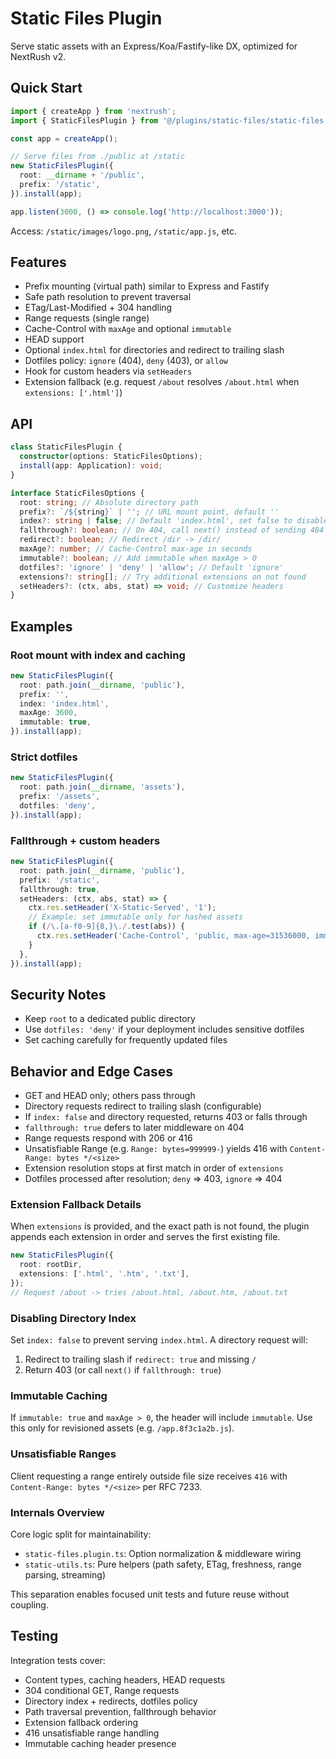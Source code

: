 # Static Files Plugin

Serve static assets with an Express/Koa/Fastify-like DX, optimized for NextRush v2.

## Quick Start

```ts
import { createApp } from 'nextrush';
import { StaticFilesPlugin } from '@/plugins/static-files/static-files.plugin';

const app = createApp();

// Serve files from ./public at /static
new StaticFilesPlugin({
  root: __dirname + '/public',
  prefix: '/static',
}).install(app);

app.listen(3000, () => console.log('http://localhost:3000'));
```

Access: `/static/images/logo.png`, `/static/app.js`, etc.

## Features

- Prefix mounting (virtual path) similar to Express and Fastify
- Safe path resolution to prevent traversal
- ETag/Last-Modified + 304 handling
- Range requests (single range)
- Cache-Control with `maxAge` and optional `immutable`
- HEAD support
- Optional `index.html` for directories and redirect to trailing slash
- Dotfiles policy: `ignore` (404), `deny` (403), or `allow`
- Hook for custom headers via `setHeaders`
- Extension fallback (e.g. request `/about` resolves `/about.html` when `extensions: ['.html']`)

## API

```ts
class StaticFilesPlugin {
  constructor(options: StaticFilesOptions);
  install(app: Application): void;
}

interface StaticFilesOptions {
  root: string; // Absolute directory path
  prefix?: `/${string}` | ''; // URL mount point, default ''
  index?: string | false; // Default 'index.html', set false to disable
  fallthrough?: boolean; // On 404, call next() instead of sending 404
  redirect?: boolean; // Redirect /dir -> /dir/
  maxAge?: number; // Cache-Control max-age in seconds
  immutable?: boolean; // Add immutable when maxAge > 0
  dotfiles?: 'ignore' | 'deny' | 'allow'; // Default 'ignore'
  extensions?: string[]; // Try additional extensions on not found
  setHeaders?: (ctx, abs, stat) => void; // Customize headers
}
```

## Examples

### Root mount with index and caching

```ts
new StaticFilesPlugin({
  root: path.join(__dirname, 'public'),
  prefix: '',
  index: 'index.html',
  maxAge: 3600,
  immutable: true,
}).install(app);
```

### Strict dotfiles

```ts
new StaticFilesPlugin({
  root: path.join(__dirname, 'assets'),
  prefix: '/assets',
  dotfiles: 'deny',
}).install(app);
```

### Fallthrough + custom headers

```ts
new StaticFilesPlugin({
  root: path.join(__dirname, 'public'),
  prefix: '/static',
  fallthrough: true,
  setHeaders: (ctx, abs, stat) => {
    ctx.res.setHeader('X-Static-Served', '1');
    // Example: set immutable only for hashed assets
    if (/\.[a-f0-9]{8,}\./.test(abs)) {
      ctx.res.setHeader('Cache-Control', 'public, max-age=31536000, immutable');
    }
  },
}).install(app);
```

## Security Notes

- Keep `root` to a dedicated public directory
- Use `dotfiles: 'deny'` if your deployment includes sensitive dotfiles
- Set caching carefully for frequently updated files

## Behavior and Edge Cases

- GET and HEAD only; others pass through
- Directory requests redirect to trailing slash (configurable)
- If `index: false` and directory requested, returns 403 or falls through
- `fallthrough: true` defers to later middleware on 404
- Range requests respond with 206 or 416
- Unsatisfiable Range (e.g. `Range: bytes=999999-`) yields 416 with `Content-Range: bytes */<size>`
- Extension resolution stops at first match in order of `extensions`
- Dotfiles processed after resolution; `deny` => 403, `ignore` => 404

### Extension Fallback Details

When `extensions` is provided, and the exact path is not found, the plugin
appends each extension in order and serves the first existing file.

```ts
new StaticFilesPlugin({
  root: rootDir,
  extensions: ['.html', '.htm', '.txt'],
});
// Request /about -> tries /about.html, /about.htm, /about.txt
```

### Disabling Directory Index

Set `index: false` to prevent serving `index.html`. A directory request will:

1. Redirect to trailing slash if `redirect: true` and missing `/`
2. Return 403 (or call `next()` if `fallthrough: true`)

### Immutable Caching

If `immutable: true` and `maxAge > 0`, the header will include `immutable`.
Use this only for revisioned assets (e.g. `/app.8f3c1a2b.js`).

### Unsatisfiable Ranges

Client requesting a range entirely outside file size receives `416` with
`Content-Range: bytes */<size>` per RFC 7233.

### Internals Overview

Core logic split for maintainability:

- `static-files.plugin.ts`: Option normalization & middleware wiring
- `static-utils.ts`: Pure helpers (path safety, ETag, freshness, range parsing, streaming)

This separation enables focused unit tests and future reuse without coupling.

## Testing

Integration tests cover:

- Content types, caching headers, HEAD requests
- 304 conditional GET, Range requests
- Directory index + redirects, dotfiles policy
- Path traversal prevention, fallthrough behavior
- Extension fallback ordering
- 416 unsatisfiable range handling
- Immutable caching header presence
